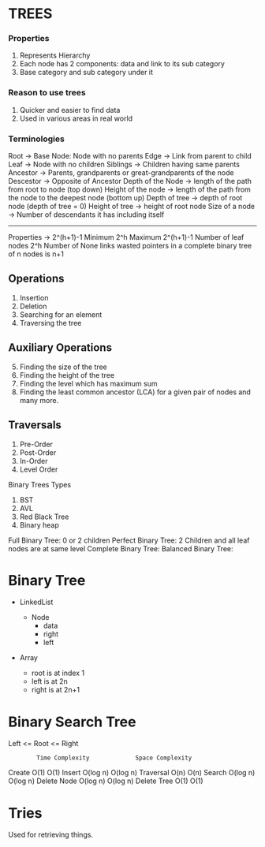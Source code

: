 # TREES

### Properties
1. Represents Hierarchy 
2. Each node has 2 components: data and link to its sub category 
3. Base category and sub category under it 

### Reason to use trees
1. Quicker and easier to find data
2. Used in various areas in real world

### Terminologies
Root -> Base Node: Node with no parents
Edge -> Link from parent to child
Leaf -> Node with no children
Siblings -> Children having same parents
Ancestor -> Parents, grandparents or great-grandparents of the node
Descestor -> Opposite of Ancestor
Depth of the Node -> length of the path from root to node (top down)
Height of the node -> length of the path from the node to the deepest node (bottom up)
Depth of tree -> depth of root node (depth of tree = 0)
Height of tree -> height of root node
Size of a node -> Number of descendants it has including itself

-----------------------------------------------------
Properties -> 2^(h+1)-1
Minimum 2^h
Maximum 2^(h+1)-1
Number of leaf nodes 2^h 
Number of None links wasted pointers in a complete binary tree of n nodes is n+1

## Operations
1. Insertion
2. Deletion 
3. Searching for an element
4. Traversing the tree

## Auxiliary Operations
5. Finding the size of the tree
6. Finding the height of the tree
7. Finding the level which has maximum sum 
8. Finding the least common ancestor (LCA) for a given pair of nodes and many more. 

## Traversals
1. Pre-Order
2. Post-Order
3. In-Order
4. Level Order

Binary Trees Types
1. BST
2. AVL
3. Red Black Tree
4. Binary heap 

Full Binary Tree: 0 or 2 children
Perfect Binary Tree: 2 Children and all leaf nodes are at same level
Complete Binary Tree: 
Balanced Binary Tree: 


# Binary Tree

- LinkedList
    - Node
        - data
        - right
        - left


- Array
    - root is at index 1
    - left is at 2n
    - right is at 2n+1

# Binary Search Tree
Left <= Root <= Right

            Time Complexity             Space Complexity
Create          O(1)                           O(1)
Insert          O(log n)                       O(log n)
Traversal       O(n)                           O(n)
Search          O(log n)                       O(log n)
Delete Node     O(log n)                       O(log n)
Delete Tree     O(1)                           O(1)

# Tries
Used for retrieving things. 
